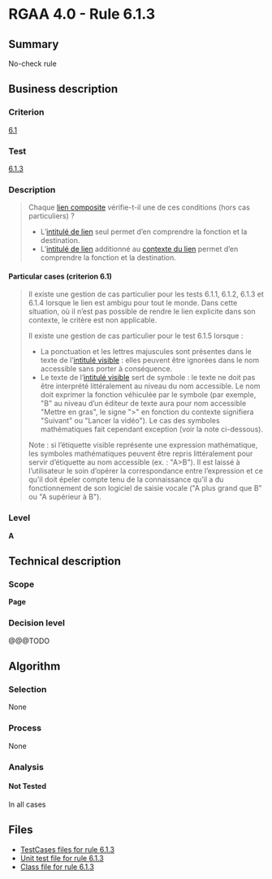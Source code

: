 # RGAA 4.0 - Rule 6.1.3

## Summary

No-check rule

## Business description

### Criterion

[6.1](https://www.numerique.gouv.fr/publications/rgaa-accessibilite/methode/criteres/#crit-6-1)

### Test

[6.1.3](https://www.numerique.gouv.fr/publications/rgaa-accessibilite/methode/criteres/#test-6-1-3)

### Description

> Chaque [lien composite](https://www.numerique.gouv.fr/publications/rgaa-accessibilite/methode/glossaire/#lien-composite) vérifie-t-il une de ces conditions (hors cas particuliers) ?
> 
> * L’[intitulé de lien](https://www.numerique.gouv.fr/publications/rgaa-accessibilite/methode/glossaire/#intitule-ou-nom-accessible-de-lien) seul permet d’en comprendre la fonction et la destination.
> * L’[intitulé de lien](https://www.numerique.gouv.fr/publications/rgaa-accessibilite/methode/glossaire/#intitule-ou-nom-accessible-de-lien) additionné au [contexte du lien](https://www.numerique.gouv.fr/publications/rgaa-accessibilite/methode/glossaire/#contexte-du-lien) permet d’en comprendre la fonction et la destination.

#### Particular cases (criterion 6.1)

> Il existe une gestion de cas particulier pour les tests 6.1.1, 6.1.2, 6.1.3 et 6.1.4 lorsque le lien est ambigu pour tout le monde. Dans cette situation, où il n’est pas possible de rendre le lien explicite dans son contexte, le critère est non applicable.
> 
> Il existe une gestion de cas particulier pour le test 6.1.5 lorsque :
> 
> * La ponctuation et les lettres majuscules sont présentes dans le texte de l’[intitulé visible](https://www.numerique.gouv.fr/publications/rgaa-accessibilite/methode/glossaire/#intitule-visible) : elles peuvent être ignorées dans le nom accessible sans porter à conséquence.
> * Le texte de l’[intitulé visible](https://www.numerique.gouv.fr/publications/rgaa-accessibilite/methode/glossaire/#intitule-visible) sert de symbole : le texte ne doit pas être interprété littéralement au niveau du nom accessible. Le nom doit exprimer la fonction véhiculée par le symbole (par exemple, "B" au niveau d’un éditeur de texte aura pour nom accessible "Mettre en gras", le signe ">" en fonction du contexte signifiera "Suivant" ou "Lancer la vidéo"). Le cas des symboles mathématiques fait cependant exception (voir la note ci-dessous).
> 
> Note : si l’étiquette visible représente une expression mathématique, les symboles mathématiques peuvent être repris littéralement pour servir d’étiquette au nom accessible (ex. : "A>B"). Il est laissé à l’utilisateur le soin d’opérer la correspondance entre l’expression et ce qu’il doit épeler compte tenu de la connaissance qu’il a du fonctionnement de son logiciel de saisie vocale ("A plus grand que B" ou "A supérieur à B").

### Level

**A**


## Technical description

### Scope

**Page**

### Decision level

@@@TODO


## Algorithm

### Selection

None

### Process

None

### Analysis

#### Not Tested

In all cases


## Files

- [TestCases files for rule 6.1.3](https://gitlab.com/asqatasun/Asqatasun/-/tree/v5/rules/rules-rgaa4.0/src/test/resources/testcases/rgaa40/Rgaa40Rule060103/)
- [Unit test file for rule 6.1.3](https://gitlab.com/asqatasun/Asqatasun/-/blob/v5/rules/rules-rgaa4.0/src/test/java/org/asqatasun/rules/rgaa40/Rgaa40Rule060103Test.java)
- [Class file for rule 6.1.3](https://gitlab.com/asqatasun/Asqatasun/-/blob/v5/rules/rules-rgaa4.0/src/main/java/org/asqatasun/rules/rgaa40/Rgaa40Rule060103.java)


